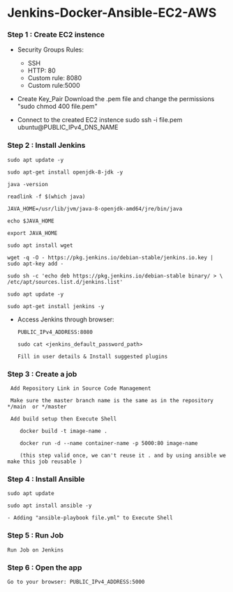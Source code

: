 # Jenkins-Docker-Ansible-EC2-AWS

### Step 1 : Create EC2 instence

- Security Groups Rules:
    - SSH
    - HTTP: 80
    - Custom rule: 8080
    - Custom rule:5000

- Create Key_Pair
    Download the .pem file and change the permissions "sudo chmod 400 file.pem"

- Connect to the created EC2 instence
    sudo ssh -i file.pem ubuntu@PUBLIC_IPv4_DNS_NAME

### Step 2 : Install Jenkins
    sudo apt update -y

    sudo apt-get install openjdk-8-jdk -y 

    java -version

    readlink -f $(which java)

    JAVA_HOME=/usr/lib/jvm/java-8-openjdk-amd64/jre/bin/java

    echo $JAVA_HOME

    export JAVA_HOME

    sudo apt install wget 

    wget -q -O - https://pkg.jenkins.io/debian-stable/jenkins.io.key | sudo apt-key add -

    sudo sh -c 'echo deb https://pkg.jenkins.io/debian-stable binary/ > \
    /etc/apt/sources.list.d/jenkins.list'

    sudo apt update -y 

    sudo apt-get install jenkins -y
  
  - Access Jenkins through browser:

        PUBLIC_IPv4_ADDRESS:8080

        sudo cat <jenkins_default_password_path>

        Fill in user details & Install suggested plugins

### Step 3 : Create a job
     Add Repository Link in Source Code Management

     Make sure the master branch name is the same as in the repository */main  or */master

     Add build setup then Execute Shell 

        docker build -t image-name .

        docker run -d --name container-name -p 5000:80 image-name

        (this step valid once, we can't reuse it . and by using ansible we make this job reusable )

### Step 4 : Install Ansible

    sudo apt update

    sudo apt install ansible -y

    - Adding "ansible-playbook file.yml" to Execute Shell 

### Step 5 : Run Job

    Run Job on Jenkins

### Step 6 : Open the app

    Go to your browser: PUBLIC_IPv4_ADDRESS:5000
    